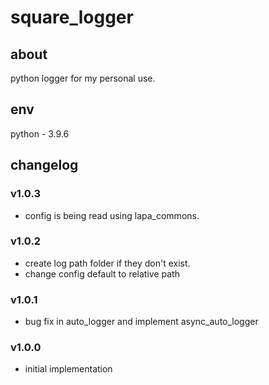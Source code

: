 # square_logger

## about

python logger for my personal use.

## env

python - 3.9.6

## changelog

### v1.0.3

- config is being read using lapa_commons.

### v1.0.2

- create log path folder if they don't exist.
- change config default to relative path

### v1.0.1

- bug fix in auto_logger and implement async_auto_logger

### v1.0.0

- initial implementation

